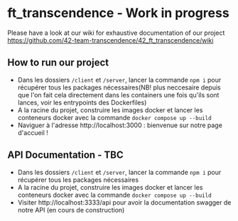 # ft_transcendence - Work in progress

Please have a look at our wiki for exhaustive documentation of our project
https://github.com/42-team-transcendence/42_ft_transcendence/wiki


## How to run our project
- Dans les dossiers `/client` et `/server`, lancer la commande `npm i` pour récupérer tous les packages nécessaires(NB! plus neccesaire depuis que l'on fait cela directement dans les containers une fois qu'ils sont lances, voir les entrypoints des Dockerfiles)
- A la racine du projet, construire les images docker et lancer les conteneurs docker avec la commande `docker compose up --build`
- Naviguer à l'adresse http://localhost:3000 : bienvenue sur notre page d'accueil !

## API Documentation - TBC
- Dans les dossiers `/client` et `/server`, lancer la commande `npm i` pour récupérer tous les packages nécessaires
- A la racine du projet, construire les images docker et lancer les conteneurs docker avec la commande `docker compose up --build`
- Visiter http://localhost:3333/api pour avoir la documentation swagger de notre API (en cours de construction)
